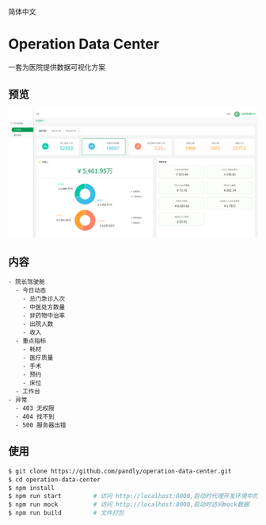 简体中文

# Operation Data Center

一套为医院提供数据可视化方案

## 预览
![preview](operation-data-center.png)

## 内容

```
- 院长驾驶舱
  - 今日动态
    - 总门急诊人次
    - 中医处方数量
    - 非药物中治率
    - 出院人数
    - 收入
  - 重点指标
    - 耗材
    - 医疗质量
    - 手术
    - 预约
    - 床位
  - 工作台
- 异常
  - 403 无权限
  - 404 找不到
  - 500 服务器出错
```

## 使用

```bash
$ git clone https://github.com/pandly/operation-data-center.git
$ cd operation-data-center
$ npm install
$ npm run start         # 访问 http://localhost:8000,启动时代理开发环境中的真实数据，如需更改代理接口地址，可以在.roadhogrc.mock.js中修改
$ npm run mock          # 访问 http://localhost:8000,启动时访问mock数据
$ npm run build         # 文件打包 
```

